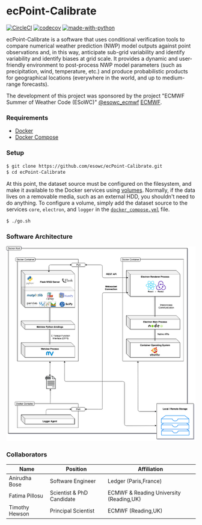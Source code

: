 # ecPoint-Calibrate

[![CircleCI](https://circleci.com/gh/esowc/ecPoint-Calibrate.svg?style=svg)](https://circleci.com/gh/esowc/ecPoint-Calibrate)
[![codecov](https://codecov.io/gh/esowc/ecPoint-Calibrate/branch/master/graph/badge.svg)](https://codecov.io/gh/esowc/ecPoint-Calibrate)
[![made-with-python](https://img.shields.io/badge/Made%20with-Python3.7-1f425f.svg)](https://www.python.org/)

ecPoint-Calibrate is a software that uses conditional verification tools to compare numerical weather prediction (NWP) model outputs against point observations and, in this way, anticipate sub-grid variability and identify variability and identify biases at grid scale. 
It provides a dynamic and user-friendly environment to post-process NWP model parameters (such as precipitation, wind, temperature, etc.) and produce probabilistic products for geographical locations (everywhere in the world, and up to medium-range forecasts).

The development of this project was sponsored by the project "ECMWF Summer of Weather Code (ESoWC)" 
[@esowc_ecmwf](https://twitter.com/esowc_ecmwf?lang=en)
[ECMWF](https://www.ecmwf.int).


### Requirements

- [Docker](https://www.docker.com/products/docker-desktop)
- [Docker Compose](https://docs.docker.com/compose/install)


### Setup

```sh
$ git clone https://github.com/esowc/ecPoint-Calibrate.git
$ cd ecPoint-Calibrate
```
At this point, the dataset source must be configured on the filesystem, and make it available to the Docker services using [volumes](https://docs.docker.com/storage/volumes). Normally, if the data lives on a removable media, such as an external HDD, you shouldn't need to do anything. To configure a volume, simply add the dataset source to the services `core`, `electron`, and `logger` in the [`docker_compose.yml`](/docker-compose.yml) file.

```sh
$ ./go.sh
```

### Software Architecture

![](/share/architecture.png)


### Collaborators

|      Name      |          Position         |               Affiliation               |
|----------------|---------------------------|-----------------------------------------|
| Anirudha Bose  |     Software Engineer     |          Ledger (Paris,France)          |
| Fatima Pillosu | Scientist & PhD Candidate | ECMWF & Reading University (Reading,UK) |
| Timothy Hewson |    Principal Scientist    |           ECMWF (Reading,UK)            |
